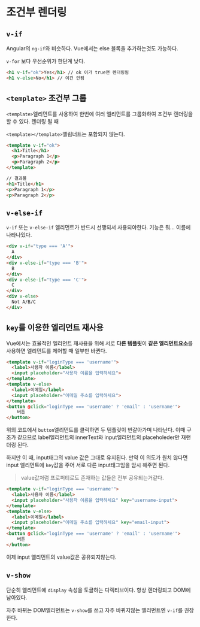 # 조건부 렌더링



##  `v-if`

Angular의 `ng-if`와 비슷하다.  Vue에서는 else 블록을 추가하는것도 가능하다.

`v-for` 보다 우선순위가 한단계 낮다.

```html
<h1 v-if="ok">Yes</h1> // ok 이가 true면 렌더링됨
<h1 v-else>No</h1> // 이건 안됨
```



## `<template>`  조건부 그룹

`<template>`엘리먼트를 사용하여 한번에 여러 엘리먼트를 그룹화하여 조건부 렌더링을 할 수 있다. 렌더링 될 때 

`<template></template>`엘림너트는 포함되지 않는다.

```html
<template v-if="ok">
  <h1>Title</h1>
  <p>Paragraph 1</p>
  <p>Paragraph 2</p>
</template>

// 결과물
<h1>Title</h1>
<p>Paragraph 1</p>
<p>Paragraph 2</p>
```



## `v-else-if`

`v-if` 또는 `v-else-if` 엘리먼트가 반드시 선행되서 사용되야한다. 기능은 뭐...  이름에 나타나있다.

```html
<div v-if="type === 'A'">
  A
</div>
<div v-else-if="type === 'B'">
  B
</div>
<div v-else-if="type === 'C'">
  C
</div>
<div v-else>
  Not A/B/C
</div>
```



## `key`를 이용한 엘리먼트 재사용 

Vue에서는 효율적인 엘리먼트 재사용을 위해 서로 **다른 템플릿**이 **같은 엘리먼트요소**를 사용하면 엘리먼트를 제어할 때 일부만 바뀐다. 

```html
<template v-if="loginType === 'username'">
  <label>사용자 이름</label>
  <input placeholder="사용자 이름을 입력하세요">
</template>
<template v-else>
  <label>이메일</label>
  <input placeholder="이메일 주소를 입력하세요">
</template>
<button @click="loginType === 'username' ? 'email' : 'username'">
    버튼
</button>
```



위의 코드에서 `button`엘리먼트를 클릭하면 두 템플릿이 번갈아가며 나타난다. 이때 구조가 같으므로  label엘리먼트의 innerText와 input엘리먼트의 placeholeder만 재랜더링 된다.

하지만 이 때, input태그의 value 값은 그대로 유지된다. 만약 이 의도가 원치 않다면 input 엘리먼트에 `key`값을 주어 서로 다른 input태그임을 암시 해주면 된다. 

> value값처럼 프로퍼티로도 존재하는 값들은 전부 공유되는거같다.

```html
<template v-if="loginType === 'username'">
  <label>사용자 이름</label>
  <input placeholder="사용자 이름을 입력하세요" key="username-input">
</template>
<template v-else>
  <label>이메일</label>
  <input placeholder="이메일 주소를 입력하세요" key="email-input">
</template>
<button @click="loginType === 'username' ? 'email' : 'username'">
    버튼
</button>
```

이제 input 엘리먼트의 value값은 공유되지않는다.



## `v-show`

단순히 엘리먼트에  `display` 속성을 토글하는 디렉티브이다. 항상 렌더링되고 DOM에 남아있다.

자주 바뀌는 DOM엘리먼트는 `v-show`를 쓰고 자주 바뀌지않는 엘리먼트엔 `v-if`를 권장한다.